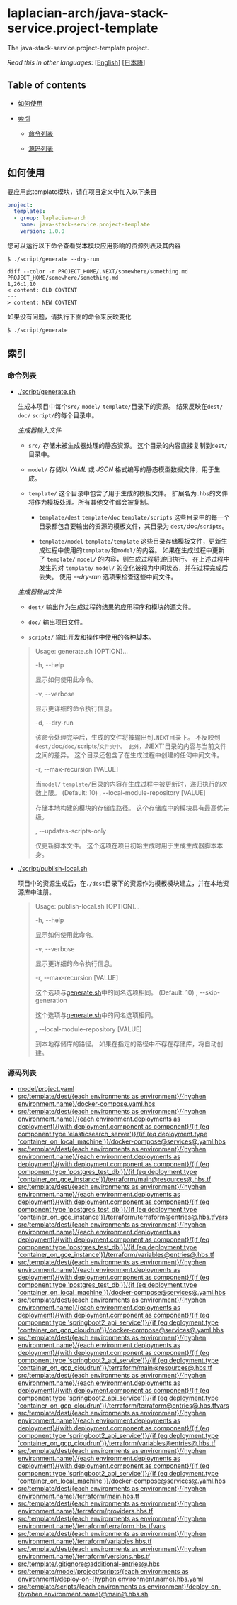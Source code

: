 <!-- @head-content@ -->
# laplacian-arch/java-stack-service.project-template

The java-stack-service.project-template project.


*Read this in other languages*: [[English](README.md)] [[日本語](README_ja.md)]
<!-- @head-content@ -->

<!-- @toc@ -->
## Table of contents
- [如何使用](#如何使用)

- [索引](#索引)

  * [命令列表](#命令列表)

  * [源码列表](#源码列表)



<!-- @toc@ -->

<!-- @main-content@ -->
## 如何使用

要应用此template模块，请在项目定义中加入以下条目

```yaml
project:
  templates:
  - group: laplacian-arch
    name: java-stack-service.project-template
    version: 1.0.0
```

您可以运行以下命令查看受本模块应用影响的资源列表及其内容

```console
$ ./script/generate --dry-run

diff --color -r PROJECT_HOME/.NEXT/somewhere/something.md PROJECT_HOME/somewhere/something.md
1,26c1,10
< content: OLD CONTENT
---
> content: NEW CONTENT
```

如果没有问题，请执行下面的命令来反映变化

```console
$ ./script/generate

```


## 索引


### 命令列表


- [./script/generate.sh](<./scripts/generate.sh>)

  生成本项目中每个`src/` `model/` `template/`目录下的资源。
  结果反映在`dest/` `doc/` `script/`的每个目录中。

  *生成器输入文件*

  - `src/`
    存储未被生成器处理的静态资源。
    这个目录的内容直接复制到`dest/`目录中。

  - `model/`
    存储以 *YAML* 或 *JSON* 格式编写的静态模型数据文件，用于生成。

  - `template/`
    这个目录中包含了用于生成的模板文件。
    扩展名为`.hbs`的文件将作为模板处理。所有其他文件都会被复制。

    - `template/dest` `template/doc` `template/scripts`
      这些目录中的每一个目录都包含要输出的资源的模板文件，其目录为 `dest/`doc/`scripts`。

    - `template/model` `template/template`
      这些目录存储模板文件，更新生成过程中使用的`template/`和`model/`的内容。
      如果在生成过程中更新了 `template/` `model/` 的内容，则生成过程将递归执行。
      在上述过程中发生的对 `template/` `model/` 的变化被视为中间状态，并在过程完成后丢失。
      使用 *--dry-run* 选项来检查这些中间文件。

  *生成器输出文件*

  - `dest/`
    输出作为生成过程的结果的应用程序和模块的源文件。

  - `doc/`
    输出项目文件。

  - `scripts/`
    输出开发和操作中使用的各种脚本。

  > Usage: generate.sh [OPTION]...
  >
  > -h, --help
  >
  >   显示如何使用此命令。
  >   
  > -v, --verbose
  >
  >   显示更详细的命令执行信息。
  >   
  > -d, --dry-run
  >
  >   该命令处理完毕后，生成的文件将被输出到`.NEXT`目录下。
  >   不反映到`dest/`doc/`doc/`scripts/`文件夹中。
  >   此外，`.NEXT`目录的内容与当前文件之间的差异。
  >   这个目录还包含了在生成过程中创建的任何中间文件。
  >   
  > -r, --max-recursion [VALUE]
  >
  >   当`model/` `template/`目录的内容在生成过程中被更新时，递归执行的次数上限。
  >    (Default: 10)
  > , --local-module-repository [VALUE]
  >
  >   存储本地构建的模块的存储库路径。
  >   这个存储库中的模块具有最高优先级。
  >   
  > , --updates-scripts-only
  >
  >   仅更新脚本文件。
  >   这个选项在项目初始生成时用于生成生成器脚本本身。
  >   
- [./script/publish-local.sh](<./scripts/publish-local.sh>)

  项目中的资源生成后，在`./dest`目录下的资源作为模板模块建立，并在本地资源库中注册。

  > Usage: publish-local.sh [OPTION]...
  >
  > -h, --help
  >
  >   显示如何使用此命令。
  >   
  > -v, --verbose
  >
  >   显示更详细的命令执行信息。
  >   
  > -r, --max-recursion [VALUE]
  >
  >   这个选项与[generate.sh](<./scripts/generate.sh>)中的同名选项相同。
  >    (Default: 10)
  > , --skip-generation
  >
  >   这个选项与[generate.sh](<./scripts/generate.sh>)中的同名选项相同。
  >   
  > , --local-module-repository [VALUE]
  >
  >   到本地存储库的路径。
  >   如果在指定的路径中不存在存储库，将自动创建。
  >   
### 源码列表


- [model/project.yaml](<./model/project.yaml>)
- [src/template/dest/{each environments as environment}/{hyphen environment.name}/docker-compose.yaml.hbs](<./src/template/dest/{each environments as environment}/{hyphen environment.name}/docker-compose.yaml.hbs>)
- [src/template/dest/{each environments as environment}/{hyphen environment.name}/{each environment.deployments as deployment}/{with deployment.component as component}/{if (eq component.type 'elasticsearch_server')}/{if (eq deployment.type 'container_on_local_machine')}/docker-compose@services@.yaml.hbs](<./src/template/dest/{each environments as environment}/{hyphen environment.name}/{each environment.deployments as deployment}/{with deployment.component as component}/{if (eq component.type 'elasticsearch_server')}/{if (eq deployment.type 'container_on_local_machine')}/docker-compose@services@.yaml.hbs>)
- [src/template/dest/{each environments as environment}/{hyphen environment.name}/{each environment.deployments as deployment}/{with deployment.component as component}/{if (eq component.type 'postgres_test_db')}/{if (eq deployment.type 'container_on_gce_instance')}/terraform/main@resources@.hbs.tf](<./src/template/dest/{each environments as environment}/{hyphen environment.name}/{each environment.deployments as deployment}/{with deployment.component as component}/{if (eq component.type 'postgres_test_db')}/{if (eq deployment.type 'container_on_gce_instance')}/terraform/main@resources@.hbs.tf>)
- [src/template/dest/{each environments as environment}/{hyphen environment.name}/{each environment.deployments as deployment}/{with deployment.component as component}/{if (eq component.type 'postgres_test_db')}/{if (eq deployment.type 'container_on_gce_instance')}/terraform/terraform@entries@.hbs.tfvars](<./src/template/dest/{each environments as environment}/{hyphen environment.name}/{each environment.deployments as deployment}/{with deployment.component as component}/{if (eq component.type 'postgres_test_db')}/{if (eq deployment.type 'container_on_gce_instance')}/terraform/terraform@entries@.hbs.tfvars>)
- [src/template/dest/{each environments as environment}/{hyphen environment.name}/{each environment.deployments as deployment}/{with deployment.component as component}/{if (eq component.type 'postgres_test_db')}/{if (eq deployment.type 'container_on_gce_instance')}/terraform/variables@entries@.hbs.tf](<./src/template/dest/{each environments as environment}/{hyphen environment.name}/{each environment.deployments as deployment}/{with deployment.component as component}/{if (eq component.type 'postgres_test_db')}/{if (eq deployment.type 'container_on_gce_instance')}/terraform/variables@entries@.hbs.tf>)
- [src/template/dest/{each environments as environment}/{hyphen environment.name}/{each environment.deployments as deployment}/{with deployment.component as component}/{if (eq component.type 'postgres_test_db')}/{if (eq deployment.type 'container_on_local_machine')}/docker-compose@services@.yaml.hbs](<./src/template/dest/{each environments as environment}/{hyphen environment.name}/{each environment.deployments as deployment}/{with deployment.component as component}/{if (eq component.type 'postgres_test_db')}/{if (eq deployment.type 'container_on_local_machine')}/docker-compose@services@.yaml.hbs>)
- [src/template/dest/{each environments as environment}/{hyphen environment.name}/{each environment.deployments as deployment}/{with deployment.component as component}/{if (eq component.type 'springboot2_api_service')}/{if (eq deployment.type 'container_on_gcp_cloudrun')}/docker-compose@services@.yaml.hbs](<./src/template/dest/{each environments as environment}/{hyphen environment.name}/{each environment.deployments as deployment}/{with deployment.component as component}/{if (eq component.type 'springboot2_api_service')}/{if (eq deployment.type 'container_on_gcp_cloudrun')}/docker-compose@services@.yaml.hbs>)
- [src/template/dest/{each environments as environment}/{hyphen environment.name}/{each environment.deployments as deployment}/{with deployment.component as component}/{if (eq component.type 'springboot2_api_service')}/{if (eq deployment.type 'container_on_gcp_cloudrun')}/terraform/main@resources@.hbs.tf](<./src/template/dest/{each environments as environment}/{hyphen environment.name}/{each environment.deployments as deployment}/{with deployment.component as component}/{if (eq component.type 'springboot2_api_service')}/{if (eq deployment.type 'container_on_gcp_cloudrun')}/terraform/main@resources@.hbs.tf>)
- [src/template/dest/{each environments as environment}/{hyphen environment.name}/{each environment.deployments as deployment}/{with deployment.component as component}/{if (eq component.type 'springboot2_api_service')}/{if (eq deployment.type 'container_on_gcp_cloudrun')}/terraform/terraform@entries@.hbs.tfvars](<./src/template/dest/{each environments as environment}/{hyphen environment.name}/{each environment.deployments as deployment}/{with deployment.component as component}/{if (eq component.type 'springboot2_api_service')}/{if (eq deployment.type 'container_on_gcp_cloudrun')}/terraform/terraform@entries@.hbs.tfvars>)
- [src/template/dest/{each environments as environment}/{hyphen environment.name}/{each environment.deployments as deployment}/{with deployment.component as component}/{if (eq component.type 'springboot2_api_service')}/{if (eq deployment.type 'container_on_gcp_cloudrun')}/terraform/variables@entries@.hbs.tf](<./src/template/dest/{each environments as environment}/{hyphen environment.name}/{each environment.deployments as deployment}/{with deployment.component as component}/{if (eq component.type 'springboot2_api_service')}/{if (eq deployment.type 'container_on_gcp_cloudrun')}/terraform/variables@entries@.hbs.tf>)
- [src/template/dest/{each environments as environment}/{hyphen environment.name}/{each environment.deployments as deployment}/{with deployment.component as component}/{if (eq component.type 'springboot2_api_service')}/{if (eq deployment.type 'container_on_local_machine')}/docker-compose@services@.yaml.hbs](<./src/template/dest/{each environments as environment}/{hyphen environment.name}/{each environment.deployments as deployment}/{with deployment.component as component}/{if (eq component.type 'springboot2_api_service')}/{if (eq deployment.type 'container_on_local_machine')}/docker-compose@services@.yaml.hbs>)
- [src/template/dest/{each environments as environment}/{hyphen environment.name}/terraform/main.hbs.tf](<./src/template/dest/{each environments as environment}/{hyphen environment.name}/terraform/main.hbs.tf>)
- [src/template/dest/{each environments as environment}/{hyphen environment.name}/terraform/providers.hbs.tf](<./src/template/dest/{each environments as environment}/{hyphen environment.name}/terraform/providers.hbs.tf>)
- [src/template/dest/{each environments as environment}/{hyphen environment.name}/terraform/terraform.hbs.tfvars](<./src/template/dest/{each environments as environment}/{hyphen environment.name}/terraform/terraform.hbs.tfvars>)
- [src/template/dest/{each environments as environment}/{hyphen environment.name}/terraform/variables.hbs.tf](<./src/template/dest/{each environments as environment}/{hyphen environment.name}/terraform/variables.hbs.tf>)
- [src/template/dest/{each environments as environment}/{hyphen environment.name}/terraform/versions.hbs.tf](<./src/template/dest/{each environments as environment}/{hyphen environment.name}/terraform/versions.hbs.tf>)
- [src/template/.gitignore@additional-entries@.hbs](<./src/template/.gitignore@additional-entries@.hbs>)
- [src/template/model/project/scripts/{each environments as environment}/deploy-on-{hyphen environment.name}.hbs.yaml](<./src/template/model/project/scripts/{each environments as environment}/deploy-on-{hyphen environment.name}.hbs.yaml>)
- [src/template/scripts/{each environments as environment}/deploy-on-{hyphen environment.name}@main@.hbs.sh](<./src/template/scripts/{each environments as environment}/deploy-on-{hyphen environment.name}@main@.hbs.sh>)


<!-- @main-content@ -->
